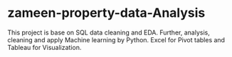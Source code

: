 # zameen-property-data-Analysis
This project is base on SQL data cleaning and EDA. Further, analysis, cleaning and apply Machine learning by Python. Excel for Pivot tables and Tableau for Visualization.


